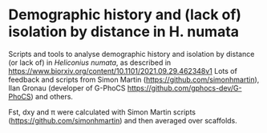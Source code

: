 # Demographic history and (lack of) isolation by distance in H. numata
Scripts and tools to analyse demographic history and isolation by distance (or lack of) in *Heliconius numata*, as described in
https://www.biorxiv.org/content/10.1101/2021.09.29.462348v1
Lots of feedback and scripts from Simon Martin (https://github.com/simonhmartin), Ilan Gronau (developer of G-PhoCS https://github.com/gphocs-dev/G-PhoCS) and others.

Fst, dxy and &pi; were calculated with Simon Martin scripts (https://github.com/simonhmartin) and then averaged over scaffolds.

